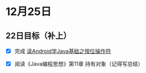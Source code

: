 # 12月25日

## 22日目标（补上）

- [x] 完成 [读Android学Java基础之按位操作符](http://write.blog.csdn.net/mdeditor)
- [x] 阅读《Java编程思想》第11章 持有对象（记得写总结）

